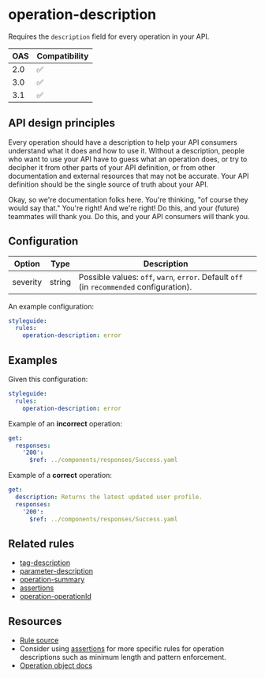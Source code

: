 # operation-description

Requires the `description` field for every operation in your API.

|OAS|Compatibility|
|---|---|
|2.0|✅|
|3.0|✅|
|3.1|✅|


## API design principles

Every operation should have a description to help your API consumers understand what it does and how to use it.
Without a description, people who want to use your API have to guess what an operation does, or try to decipher it from other parts of your API definition, or from other documentation and external resources that may not be accurate. Your API definition should be the single source of truth about your API.

Okay, so we're documentation folks here.
You're thinking, "of course they would say that."
You're right!
And we're right!
Do this, and your (future) teammates will thank you.
Do this, and your API consumers will thank you.

## Configuration

|Option|Type|Description|
|---|---|---|
|severity|string|Possible values: `off`, `warn`, `error`. Default `off` (in `recommended` configuration). |

An example configuration:

```yaml
styleguide:
  rules:
    operation-description: error
```

## Examples

Given this configuration:

```yaml
styleguide:
  rules:
    operation-description: error
```

Example of an **incorrect** operation:
```yaml
get:
  responses:
    '200':
      $ref: ../components/responses/Success.yaml
```

Example of a **correct** operation:

```yaml Example
get:
  description: Returns the latest updated user profile.
  responses:
    '200':
      $ref: ../components/responses/Success.yaml
```

## Related rules

- [tag-description](./tag-description.md)
- [parameter-description](./parameter-description.md)
- [operation-summary](./operation-summary.md)
- [assertions](./assertions.md)
- [operation-operationId](./operation-operationId.md)

## Resources

- [Rule source](https://github.com/Redocly/redocly-cli/blob/master/packages/core/src/rules/common/operation-description.ts)
- Consider using [assertions](./assertions.md) for more specific rules for operation descriptions such as minimum length and pattern enforcement.
- [Operation object docs](https://redocly.com/docs/openapi-visual-reference/operation/)
